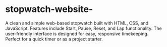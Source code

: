 # stopwatch-website-
A clean and simple web-based stopwatch built with HTML, CSS, and JavaScript. Features include Start, Pause, Reset, and Lap functionality. The user-friendly interface is designed for easy, responsive timekeeping. Perfect for a quick timer or as a project starter.
